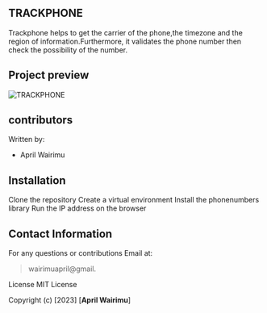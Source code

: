 ##  TRACKPHONE

Trackphone helps to get the carrier of the phone,the timezone and the region
of information.Furthermore, it validates the phone number then check the possibility of the number.

## Project preview
![TRACKPHONE](./static/css/images/7220%20screenshot.png)

## contributors

Written by: 
- April Wairimu

## Installation

Clone the repository
Create a virtual environment
Install the phonenumbers library
Run the IP address on the browser

## Contact Information

For any questions or contributions Email at:
 > wairimuapril@gmail.

License
MIT License

Copyright (c) [2023] [**April Wairimu**]

